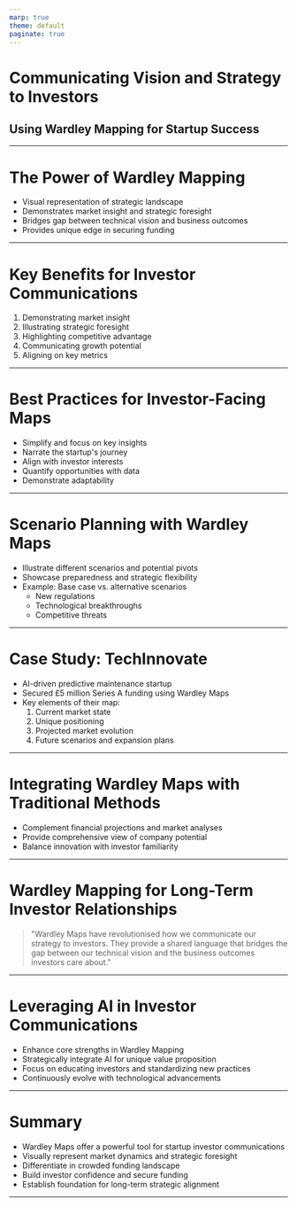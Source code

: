 ```yaml
---
marp: true
theme: default
paginate: true
---
```


# Communicating Vision and Strategy to Investors
## Using Wardley Mapping for Startup Success

---

# The Power of Wardley Mapping

- Visual representation of strategic landscape
- Demonstrates market insight and strategic foresight
- Bridges gap between technical vision and business outcomes
- Provides unique edge in securing funding

---

# Key Benefits for Investor Communications

1. Demonstrating market insight
2. Illustrating strategic foresight
3. Highlighting competitive advantage
4. Communicating growth potential
5. Aligning on key metrics

---

# Best Practices for Investor-Facing Maps

- Simplify and focus on key insights
- Narrate the startup's journey
- Align with investor interests
- Quantify opportunities with data
- Demonstrate adaptability

---

# Scenario Planning with Wardley Maps

- Illustrate different scenarios and potential pivots
- Showcase preparedness and strategic flexibility
- Example: Base case vs. alternative scenarios
  - New regulations
  - Technological breakthroughs
  - Competitive threats

---

# Case Study: TechInnovate

- AI-driven predictive maintenance startup
- Secured £5 million Series A funding using Wardley Maps
- Key elements of their map:
  1. Current market state
  2. Unique positioning
  3. Projected market evolution
  4. Future scenarios and expansion plans

---

# Integrating Wardley Maps with Traditional Methods

- Complement financial projections and market analyses
- Provide comprehensive view of company potential
- Balance innovation with investor familiarity

---

# Wardley Mapping for Long-Term Investor Relationships

> "Wardley Maps have revolutionised how we communicate our strategy to investors. They provide a shared language that bridges the gap between our technical vision and the business outcomes investors care about."

---

# Leveraging AI in Investor Communications

- Enhance core strengths in Wardley Mapping
- Strategically integrate AI for unique value proposition
- Focus on educating investors and standardizing new practices
- Continuously evolve with technological advancements

---

# Summary

- Wardley Maps offer a powerful tool for startup investor communications
- Visually represent market dynamics and strategic foresight
- Differentiate in crowded funding landscape
- Build investor confidence and secure funding
- Establish foundation for long-term strategic alignment

---